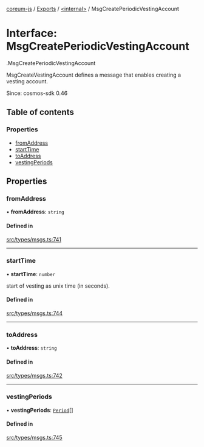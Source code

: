 [coreum-js](../README.md) / [Exports](../modules.md) / [<internal\>](../modules/internal_.md) / MsgCreatePeriodicVestingAccount

# Interface: MsgCreatePeriodicVestingAccount

[<internal>](../modules/internal_.md).MsgCreatePeriodicVestingAccount

MsgCreateVestingAccount defines a message that enables creating a vesting
account.

Since: cosmos-sdk 0.46

## Table of contents

### Properties

- [fromAddress](internal_.MsgCreatePeriodicVestingAccount.md#fromaddress)
- [startTime](internal_.MsgCreatePeriodicVestingAccount.md#starttime)
- [toAddress](internal_.MsgCreatePeriodicVestingAccount.md#toaddress)
- [vestingPeriods](internal_.MsgCreatePeriodicVestingAccount.md#vestingperiods)

## Properties

### fromAddress

• **fromAddress**: `string`

#### Defined in

[src/types/msgs.ts:741](https://github.com/PyramydLabs/coreum-js/blob/37d165f/src/types/msgs.ts#L741)

___

### startTime

• **startTime**: `number`

start of vesting as unix time (in seconds).

#### Defined in

[src/types/msgs.ts:744](https://github.com/PyramydLabs/coreum-js/blob/37d165f/src/types/msgs.ts#L744)

___

### toAddress

• **toAddress**: `string`

#### Defined in

[src/types/msgs.ts:742](https://github.com/PyramydLabs/coreum-js/blob/37d165f/src/types/msgs.ts#L742)

___

### vestingPeriods

• **vestingPeriods**: [`Period`](../modules/internal_.md#period)[]

#### Defined in

[src/types/msgs.ts:745](https://github.com/PyramydLabs/coreum-js/blob/37d165f/src/types/msgs.ts#L745)
